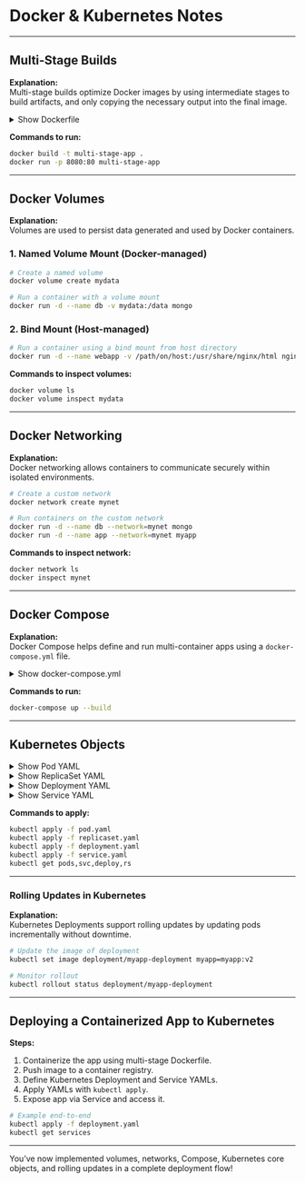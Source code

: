 # Docker & Kubernetes Notes

---

## Multi‑Stage Builds

**Explanation:**  
Multi-stage builds optimize Docker images by using intermediate stages to build artifacts, and only copying the necessary output into the final image.

<details>
<summary>Show Dockerfile</summary>

```Dockerfile
# Stage 1: Build
FROM node:18 as builder
WORKDIR /app
COPY . .
RUN npm install && npm run build

# Stage 2: Serve with Nginx
FROM nginx:alpine
COPY --from=builder /app/dist /usr/share/nginx/html
```

</details>

**Commands to run:**

```bash
docker build -t multi-stage-app .
docker run -p 8080:80 multi-stage-app
```

---

## Docker Volumes

**Explanation:**  
Volumes are used to persist data generated and used by Docker containers.

### 1. Named Volume Mount (Docker-managed)

```bash
# Create a named volume
docker volume create mydata

# Run a container with a volume mount
docker run -d --name db -v mydata:/data mongo
```

### 2. Bind Mount (Host-managed)

```bash
# Run a container using a bind mount from host directory
docker run -d --name webapp -v /path/on/host:/usr/share/nginx/html nginx
```

**Commands to inspect volumes:**

```bash
docker volume ls
docker volume inspect mydata
```

---

## Docker Networking

**Explanation:**  
Docker networking allows containers to communicate securely within isolated environments.

```bash
# Create a custom network
docker network create mynet

# Run containers on the custom network
docker run -d --name db --network=mynet mongo
docker run -d --name app --network=mynet myapp
```

**Commands to inspect network:**

```bash
docker network ls
docker inspect mynet
```

---

## Docker Compose

**Explanation:**  
Docker Compose helps define and run multi-container apps using a `docker-compose.yml` file.

<details>
<summary>Show docker-compose.yml</summary>

```yaml
version: '3.8'
services:
  app:
    build: .
    ports:
      - "3000:3000"
    depends_on:
      - db
  db:
    image: mongo
    volumes:
      - dbdata:/data/db
volumes:
  dbdata:
```

</details>

**Commands to run:**

```bash
docker-compose up --build
```

---

## Kubernetes Objects

<details>
<summary>Show Pod YAML</summary>

### Pod

**Explanation:**  
A Pod is the smallest deployable unit in Kubernetes, representing a single instance of a running process.

```yaml
apiVersion: v1
kind: Pod
metadata:
  name: myapp-pod
  labels:
    app: myapp
spec:
  containers:
  - name: myapp
    image: myapp:latest
    ports:
    - containerPort: 3000
```

</details>

<details>
<summary>Show ReplicaSet YAML</summary>

### ReplicaSet

**Explanation:**  
ReplicaSet ensures that a specified number of pod replicas are running at any time.

```yaml
apiVersion: apps/v1
kind: ReplicaSet
metadata:
  name: myapp-replicaset
spec:
  replicas: 3
  selector:
    matchLabels:
      app: myapp
  template:
    metadata:
      labels:
        app: myapp
    spec:
      containers:
      - name: myapp
        image: myapp:latest
        ports:
        - containerPort: 3000
```

</details>

<details>
<summary>Show Deployment YAML</summary>

### Deployment

**Explanation:**  
A Deployment provides declarative updates for Pods and ReplicaSets.

```yaml
apiVersion: apps/v1
kind: Deployment
metadata:
  name: myapp-deployment
spec:
  replicas: 3
  selector:
    matchLabels:
      app: myapp
  template:
    metadata:
      labels:
        app: myapp
    spec:
      containers:
      - name: myapp
        image: myapp:latest
        ports:
        - containerPort: 3000
```

</details>

<details>
<summary>Show Service YAML</summary>

### Service

**Explanation:**  
A Service in Kubernetes exposes an application running on a set of Pods.

```yaml
apiVersion: v1
kind: Service
metadata:
  name: myapp-service
spec:
  type: LoadBalancer
  selector:
    app: myapp
  ports:
    - port: 80
      targetPort: 3000
```

</details>

**Commands to apply:**

```bash
kubectl apply -f pod.yaml
kubectl apply -f replicaset.yaml
kubectl apply -f deployment.yaml
kubectl apply -f service.yaml
kubectl get pods,svc,deploy,rs
```

---

### Rolling Updates in Kubernetes

**Explanation:**  
Kubernetes Deployments support rolling updates by updating pods incrementally without downtime.

```bash
# Update the image of deployment
kubectl set image deployment/myapp-deployment myapp=myapp:v2

# Monitor rollout
kubectl rollout status deployment/myapp-deployment
```

---

## Deploying a Containerized App to Kubernetes

**Steps:**
1. Containerize the app using multi-stage Dockerfile.
2. Push image to a container registry.
3. Define Kubernetes Deployment and Service YAMLs.
4. Apply YAMLs with `kubectl apply`.
5. Expose app via Service and access it.

```bash
# Example end-to-end
kubectl apply -f deployment.yaml
kubectl get services
```

---

You’ve now implemented volumes, networks, Compose, Kubernetes core objects, and rolling updates in a complete deployment flow!
